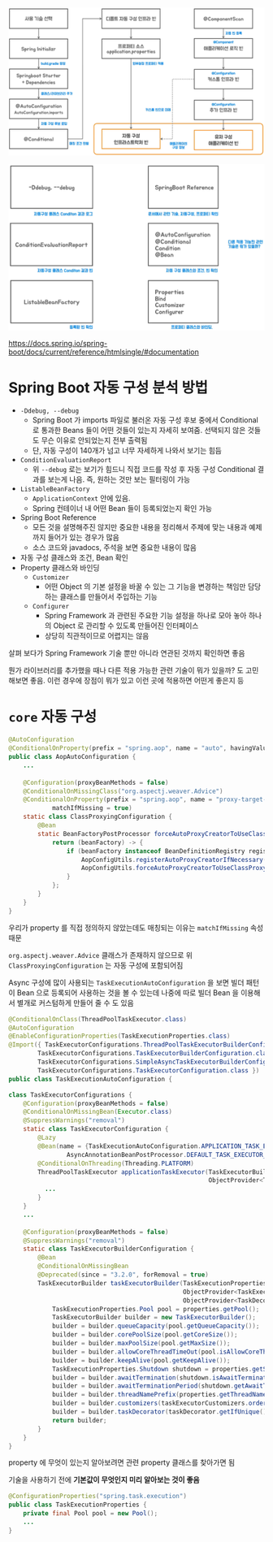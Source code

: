 ![springboot_all_flow.png](images%2Fspringboot_all_flow.png)

![springboot_autoconfiguration_analize_solutions.png](images%2Fspringboot_autoconfiguration_analize_solutions.png)

https://docs.spring.io/spring-boot/docs/current/reference/htmlsingle/#documentation

# Spring Boot 자동 구성 분석 방법

* `-Ddebug, --debug`
  * Spring Boot 가 imports 파일로 불러온 자동 구성 후보 중에서 Conditional 로 통과한 Beans 들이 어떤 것들이 있는지 자세히 보여줌. 선택되지 않은 것들도 무슨 이유로 안되었는지 전부 출력됨
  * 단, 자동 구성이 140개가 넘고 너무 자세하게 나와서 보기는 힘듬
* `ConditionEvaluationReport`
  * 위 `--debug` 로는 보기가 힘드니 직접 코드를 작성 후 자동 구성 Conditional 결과를 보는게 나음. 즉, 원하는 것만 보는 필터링이 가능
* `ListableBeanFactory`
  * `ApplicationContext` 안에 있음. 
  * Spring 컨테이너 내 어떤 Bean 들이 등록되었는지 확인 가능
* Spring Boot Reference
  * 모든 것을 설명해주진 않지만 중요한 내용을 정리해서 주제에 맞는 내용과 예제까지 들어가 있는 경우가 많음
  * 소스 코드와 javadocs, 주석을 보면 중요한 내용이 많음
* 자동 구성 클래스와 조건, Bean 확인
* Property 클래스와 바인딩
  * `Customizer`
    * 어떤 Object 의 기본 설정을 바꿀 수 있는 그 기능을 변경하는 책임만 담당하는 클래스를 만들어서 주입하는 기능
  * `Configurer`
    * Spring Framework 과 관련된 주요한 기능 설정을 하나로 모아 놓아 하나의 Object 로 관리할 수 있도록 만들어진 인터페이스
    * 상당히 직관적이므로 어렵지는 않음

살펴 보다가 Spring Framework 기술 뿐만 아니라 연관된 것까지 확인하면 좋음

뭔가 라이브러리를 추가했을 때나 다른 적용 가능한 관련 기술이 뭐가 있을까? 도 고민해보면 좋음. 이런 경우에 장점이 뭐가 있고 이런 곳에 적용하면 어떤게 좋은지 등

# `core` 자동 구성

```java
@AutoConfiguration
@ConditionalOnProperty(prefix = "spring.aop", name = "auto", havingValue = "true", matchIfMissing = true)
public class AopAutoConfiguration {
    ...

    @Configuration(proxyBeanMethods = false)
    @ConditionalOnMissingClass("org.aspectj.weaver.Advice")
    @ConditionalOnProperty(prefix = "spring.aop", name = "proxy-target-class", havingValue = "true",
            matchIfMissing = true)
    static class ClassProxyingConfiguration {
        @Bean
        static BeanFactoryPostProcessor forceAutoProxyCreatorToUseClassProxying() {
            return (beanFactory) -> {
                if (beanFactory instanceof BeanDefinitionRegistry registry) {
                    AopConfigUtils.registerAutoProxyCreatorIfNecessary(registry);
                    AopConfigUtils.forceAutoProxyCreatorToUseClassProxying(registry);
                }
            };
        }
    }
}
```

우리가 property 를 직접 정의하지 않았는데도 매칭되는 이유는 `matchIfMissing` 속성 때문

`org.aspectj.weaver.Advice` 클래스가 존재하지 않으므로 위 `ClassProxyingConfiguration` 는 자동 구성에 포함되어짐

Async 구성에 많이 사용되는 `TaskExecutionAutoConfiguration` 을 보면 빌더 패턴이 Bean 으로 등록되어 사용하는 것을 볼 수 있는데 나중에 따로 빌더 Bean 을 이용해서 별개로 커스텀하게 만들어 줄 수 도 있음

```java
@ConditionalOnClass(ThreadPoolTaskExecutor.class)
@AutoConfiguration
@EnableConfigurationProperties(TaskExecutionProperties.class)
@Import({ TaskExecutorConfigurations.ThreadPoolTaskExecutorBuilderConfiguration.class,
		TaskExecutorConfigurations.TaskExecutorBuilderConfiguration.class,
		TaskExecutorConfigurations.SimpleAsyncTaskExecutorBuilderConfiguration.class,
		TaskExecutorConfigurations.TaskExecutorConfiguration.class })
public class TaskExecutionAutoConfiguration {
```

```java
class TaskExecutorConfigurations {
    @Configuration(proxyBeanMethods = false)
    @ConditionalOnMissingBean(Executor.class)
    @SuppressWarnings("removal")
    static class TaskExecutorConfiguration {
        @Lazy
        @Bean(name = {TaskExecutionAutoConfiguration.APPLICATION_TASK_EXECUTOR_BEAN_NAME,
                AsyncAnnotationBeanPostProcessor.DEFAULT_TASK_EXECUTOR_BEAN_NAME})
        @ConditionalOnThreading(Threading.PLATFORM)
        ThreadPoolTaskExecutor applicationTaskExecutor(TaskExecutorBuilder taskExecutorBuilder,
                                                       ObjectProvider<ThreadPoolTaskExecutorBuilder> threadPoolTaskExecutorBuilderProvider) {
          ...
        }
    }
    ...

    @Configuration(proxyBeanMethods = false)
    @SuppressWarnings("removal")
    static class TaskExecutorBuilderConfiguration {
        @Bean
        @ConditionalOnMissingBean
        @Deprecated(since = "3.2.0", forRemoval = true)
        TaskExecutorBuilder taskExecutorBuilder(TaskExecutionProperties properties,
                                                ObjectProvider<TaskExecutorCustomizer> taskExecutorCustomizers,
                                                ObjectProvider<TaskDecorator> taskDecorator) {
            TaskExecutionProperties.Pool pool = properties.getPool();
            TaskExecutorBuilder builder = new TaskExecutorBuilder();
            builder = builder.queueCapacity(pool.getQueueCapacity());
            builder = builder.corePoolSize(pool.getCoreSize());
            builder = builder.maxPoolSize(pool.getMaxSize());
            builder = builder.allowCoreThreadTimeOut(pool.isAllowCoreThreadTimeout());
            builder = builder.keepAlive(pool.getKeepAlive());
            TaskExecutionProperties.Shutdown shutdown = properties.getShutdown();
            builder = builder.awaitTermination(shutdown.isAwaitTermination());
            builder = builder.awaitTerminationPeriod(shutdown.getAwaitTerminationPeriod());
            builder = builder.threadNamePrefix(properties.getThreadNamePrefix());
            builder = builder.customizers(taskExecutorCustomizers.orderedStream()::iterator);
            builder = builder.taskDecorator(taskDecorator.getIfUnique());
            return builder;
        }
    }
}
```

property 에 무엇이 있는지 알아보려면 관련 property 클래스를 찾아가면 됨

기술을 사용하기 전에 **기본값이 무엇인지 미리 알아보는 것이 좋음**

```java
@ConfigurationProperties("spring.task.execution")
public class TaskExecutionProperties {
    private final Pool pool = new Pool();
    ...
}
```